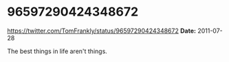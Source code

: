 # 96597290424348672
https://twitter.com/TomFrankly/status/96597290424348672
**Date:** 2011-07-28

The best things in life aren't things.
